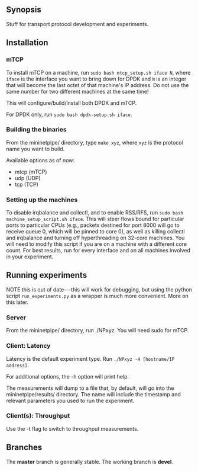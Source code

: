 ## Synopsis

Stuff for transport protocol development and experiments.

## Installation

### mTCP
To install mTCP on a machine, run `sudo bash mtcp_setup.sh iface N`, where `iface` is the interface you want to bring down for DPDK and `N` is an integer that will become the last octet of that machine's IP address. Do not use the same number for two different machines at the same time!

This will configure/build/install both DPDK and mTCP.

For DPDK only, run `sudo bash dpdk-setup.sh iface`.

### Building the binaries
From the mininetpipe/ directory, type `make xyz`, where `xyz` is the protocol name you want to build. 

Available options as of now:
* mtcp (mTCP)
* udp (UDP)
* tcp (TCP)

### Setting up the machines
To disable irqbalance and collectl, and to enable RSS/RFS, run `sudo bash machine_setup_script.sh iface`. This will steer flows bound for particular ports to particular CPUs (e.g., packets destined for port 8000 will go to receive queue 0, which will be pinned to core 0), as well as killing collectl and irqbalance and turning off hyperthreading on 32-core machines. You will need to modify this script if you are on a machine with a different core count. For best results, run for every interface and on all machines involved in your experiment. 

## Running experiments
NOTE this is out of date---this will work for debugging, but using the python script `run_experiments.py` as a wrapper is much more convenient. More on this later.

### Server
From the mininetpipe/ directory, run ./NPxyz. You will need sudo for mTCP. 

### Client: Latency
Latency is the default experiment type. Run `./NPxyz -H [hostname/IP address]`.

For additional options, the -h option will print help. 

The measurements will dump to a file that, by default, will go into the mininetpipe/results/ directory. The name will include the timestamp and relevant parameters you used to run the experiment.

### Client(s): Throughput
Use the -t flag to switch to throughput measurements. 

## Branches

The **master** branch is generally stable. The working branch is **devel**.

